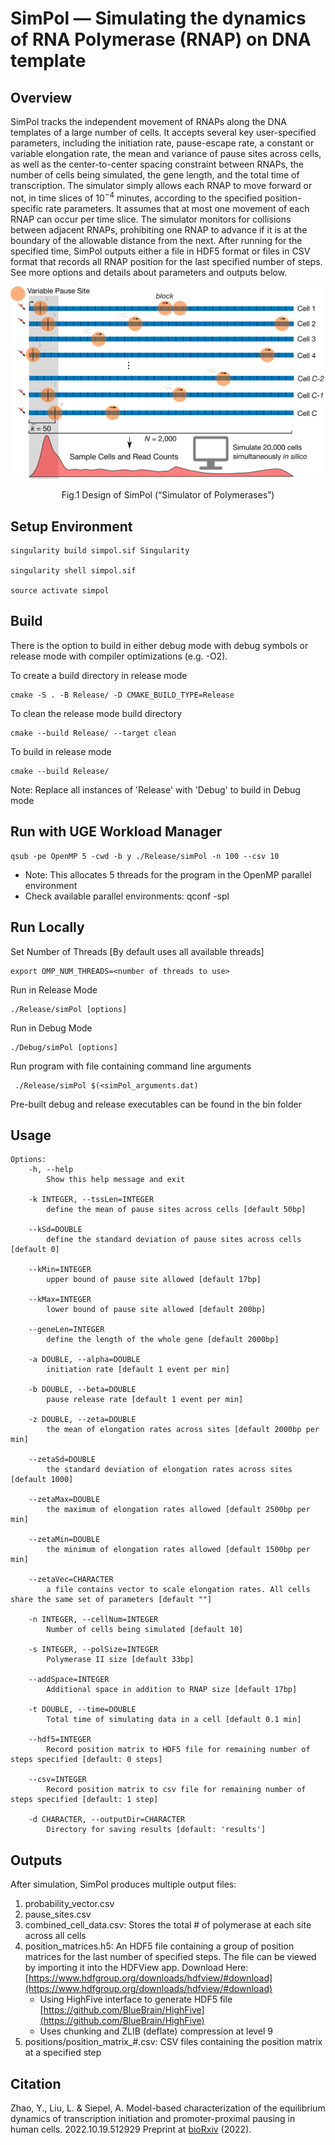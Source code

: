 
# SimPol — Simulating the dynamics of RNA Polymerase (RNAP) on DNA template

## Overview

SimPol tracks the independent movement of RNAPs along the DNA templates of a large
number of cells. It accepts several key
user-specified parameters, including the initiation rate, pause-escape rate,
a constant or variable elongation rate, the mean and variance of pause sites across cells,
as well as the center-to-center spacing constraint between RNAPs,
the number of cells being simulated, the gene length, and the total time of transcription.
The simulator simply allows each RNAP to move forward or not,
in time slices of $10^{-4}$ minutes, according to the specified position-specific
rate parameters. It assumes that at most one movement of each RNAP can occur per
time slice. The simulator monitors for collisions between adjacent RNAPs, prohibiting
one RNAP to advance if it is at the boundary of the allowable distance from the next.
After running for the specified time, SimPol outputs either a file in HDF5 format or files in CSV format that records all RNAP position for the last specified number of steps. See more options and details about parameters and outputs below.

<p align="center">
  <img src="figures/simulator.png" alt="simulator" width="600"/>
</p>

<p align = "center">
	Fig.1 Design of SimPol (“Simulator of Polymerases”)
</p>

## Setup Environment
```
singularity build simpol.sif Singularity

singularity shell simpol.sif

source activate simpol
```

## Build

There is the option to build in either debug mode with debug symbols or release mode with compiler optimizations (e.g. -O2). 

To create a build directory in release mode

```
cmake -S . -B Release/ -D CMAKE_BUILD_TYPE=Release
```

To clean the release mode build directory

```
cmake --build Release/ --target clean
```

To build in release mode

```
cmake --build Release/
```

Note: Replace all instances of 'Release' with 'Debug' to build in Debug mode

## Run with UGE Workload Manager

```
qsub -pe OpenMP 5 -cwd -b y ./Release/simPol -n 100 --csv 10
```
* Note: This allocates 5 threads for the program in the OpenMP parallel environment
* Check available parallel environments: qconf -spl

## Run Locally

Set Number of Threads [By default uses all available threads]
```
export OMP_NUM_THREADS=<number of threads to use>
```

Run in Release Mode
```
./Release/simPol [options]
```

Run in Debug Mode
```
./Debug/simPol [options]

```

Run program with file containing command line arguments
```
 ./Release/simPol $(<simPol_arguments.dat)
 ```

Pre-built debug and release executables can be found in the bin folder

## Usage

```
Options:
	-h, --help
		Show this help message and exit

	-k INTEGER, --tssLen=INTEGER
		define the mean of pause sites across cells [default 50bp]

	--kSd=DOUBLE
		define the standard deviation of pause sites across cells [default 0]

	--kMin=INTEGER
		upper bound of pause site allowed [default 17bp]

	--kMax=INTEGER
		lower bound of pause site allowed [default 200bp]

	--geneLen=INTEGER
		define the length of the whole gene [default 2000bp]

	-a DOUBLE, --alpha=DOUBLE
		initiation rate [default 1 event per min]

	-b DOUBLE, --beta=DOUBLE
		pause release rate [default 1 event per min]

	-z DOUBLE, --zeta=DOUBLE
		the mean of elongation rates across sites [default 2000bp per min]

	--zetaSd=DOUBLE
		the standard deviation of elongation rates across sites [default 1000]

	--zetaMax=DOUBLE
		the maximum of elongation rates allowed [default 2500bp per min]

	--zetaMin=DOUBLE
		the minimum of elongation rates allowed [default 1500bp per min]

	--zetaVec=CHARACTER
		a file contains vector to scale elongation rates. All cells share the same set of parameters [default ""]

	-n INTEGER, --cellNum=INTEGER
		Number of cells being simulated [default 10]

	-s INTEGER, --polSize=INTEGER
		Polymerase II size [default 33bp]

	--addSpace=INTEGER
		Additional space in addition to RNAP size [default 17bp]

	-t DOUBLE, --time=DOUBLE
		Total time of simulating data in a cell [default 0.1 min]

	--hdf5=INTEGER
		Record position matrix to HDF5 file for remaining number of steps specified [default: 0 steps]

	--csv=INTEGER
		Record position matrix to csv file for remaining number of steps specified [default: 1 step]
	
	-d CHARACTER, --outputDir=CHARACTER
		Directory for saving results [default: 'results']

```

## Outputs

After simulation, SimPol produces multiple output files:

1. probability_vector.csv
2. pause_sites.csv
3. combined_cell_data.csv: Stores the total # of polymerase at each site across all cells
4. position_matrices.h5: An HDF5 file containing a group of position matrices for the last number of specified steps. The file can be viewed by importing it into the HDFView app. Download Here: [https://www.hdfgroup.org/downloads/hdfview/#download](https://www.hdfgroup.org/downloads/hdfview/#download)
	* Using HighFive interface to generate HDF5 file [https://github.com/BlueBrain/HighFive](https://github.com/BlueBrain/HighFive)
	* Uses chunking and ZLIB (deflate) compression at level 9
5. positions/position_matrix_#.csv: CSV files containing the position matrix at a specified step

## Citation
Zhao, Y., Liu, L. & Siepel, A. Model-based characterization of the equilibrium dynamics of transcription initiation and promoter-proximal pausing in human cells. 2022.10.19.512929 Preprint at [bioRxiv](https://doi.org/10.1101/2022.10.19.512929) (2022).